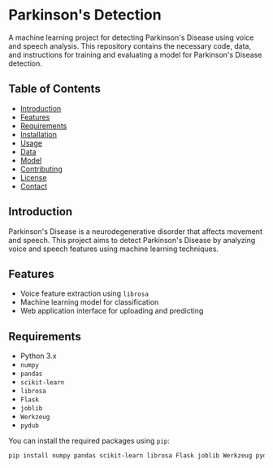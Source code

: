 # Parkinson's Detection

A machine learning project for detecting Parkinson's Disease using voice and speech analysis. This repository contains the necessary code, data, and instructions for training and evaluating a model for Parkinson's Disease detection.

## Table of Contents

- [Introduction](#introduction)
- [Features](#features)
- [Requirements](#requirements)
- [Installation](#installation)
- [Usage](#usage)
- [Data](#data)
- [Model](#model)
- [Contributing](#contributing)
- [License](#license)
- [Contact](#contact)

## Introduction

Parkinson's Disease is a neurodegenerative disorder that affects movement and speech. This project aims to detect Parkinson's Disease by analyzing voice and speech features using machine learning techniques.

## Features

- Voice feature extraction using `librosa`
- Machine learning model for classification
- Web application interface for uploading and predicting

## Requirements

- Python 3.x
- `numpy`
- `pandas`
- `scikit-learn`
- `librosa`
- `Flask`
- `joblib`
- `Werkzeug`
- `pydub`

You can install the required packages using `pip`:

```bash
pip install numpy pandas scikit-learn librosa Flask joblib Werkzeug pydub
